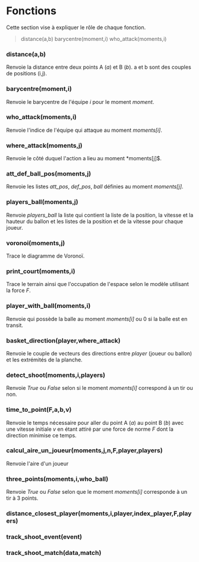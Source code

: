
# Fonctions

Cette section vise à expliquer le rôle de chaque fonction. 

> distance(a,b)
> barycentre(moment,i)
> who_attack(moments,i)

### distance(a,b)
Renvoie la distance entre deux points A (*a*) et B (*b*).
a et b sont des couples de positions (i,j). 

### barycentre(moment,i)
Renvoie le barycentre de l'équipe *i* pour le moment *moment*.

### who_attack(moments,i)
Renvoie l'indice de l'équipe qui attaque au moment *moments[i]*.

### where_attack(moments,j)
Renvoie le côté duquel l'action a lieu au moment *moments[j]$.

### att_def_ball_pos(moments,j)
Renvoie les listes *att_pos*, *def_pos*, *ball* définies au moment *moments[j]*.

### players_ball(moments,j)
Renvoie *players_ball* la liste qui contient la liste de la position, la vitesse et la hauteur du ballon et les listes de la position et de la vitesse pour chaque joueur. 

### voronoi(moments,j)
Trace le diagramme de Voronoï.

### print_court(moments,i)
Trace le terrain ainsi que l'occupation de l'espace selon le modèle utilisant la force *F*.

### player_with_ball(moments,i)
Renvoie qui possède la balle au moment *moments[i]* ou 0 si la balle est en transit.

### basket_direction(player,where_attack)
Renvoie le couple de vecteurs des directions entre *player* (joueur ou ballon) et les extrémités de la planche.

### detect_shoot(moments,i,players)
Renvoie *True* ou *False* selon si le moment *moments[i]* correspond à un tir ou non.

### time_to_point(F,a,b,v)
Renvoie le temps nécessaire pour aller du point A (*a*) au point B (*b*) avec une vitesse initiale *v* en étant attiré par une force de norme *F* dont la direction minimise ce temps.

### calcul_aire_un_joueur(moments,j,n,F,player,players)
Renvoie l'aire d'un joueur 

### three_points(moments,i,who_ball)
Renvoie *True* ou *False* selon que le moment *moments[i]* corresponde à un tir à 3 points.

### distance_closest_player(moments,i,player,index_player,F,players)

### track_shoot_event(event)

### track_shoot_match(data,match)
